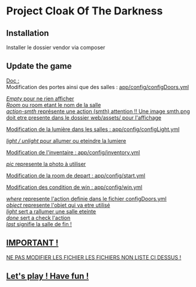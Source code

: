 <h1>Project Cloak Of The Darkness</h1>

<h2>Installation</h2>

Installer le dossier vendor via composer

<h2>Update the game</h2>

<u>Doc :</u> 
<br>
Modification des portes ainsi que des salles : <u>app/config/configDoors.yml 

<i>Empty</i> pour ne rien afficher
<br><i>Room</i> ou room etant le nom de la salle
<br><i>action-smth</i> représente une action (smth) attention !! Une image smth.png doit etre presente dans le dossier web/assets/ pour l'affichage

Modification de la lumière dans les salles : <u>app/config/configLight.yml

<i>light / unlight</i> pour allumer ou eteindre la lumiere

Modification de l'inventaire : <u>app/config/inventory.yml 

<i>pic</i> represente la photo à utiliser

Modification de la room de depart : <u>app/config/start.yml

Modification des condition de win : <u>app/config/win.yml

<i>where</i> represente l'action definie dans le fichier configDoors.yml<br>
<i>object</i> represente l'objet qui va etre utilisé<br>
<i>light</i> sert a rallumer une salle eteinte<br>
<i>done</i> sert a check l'action<br>
<i>last</i> signifie la salle de fin !

<h2>IMPORTANT !</h2>

NE PAS MODIFIER LES FICHIER LES FICHIERS NON LISTE CI DESSUS !

<h2>Let's play ! Have fun !</h2>